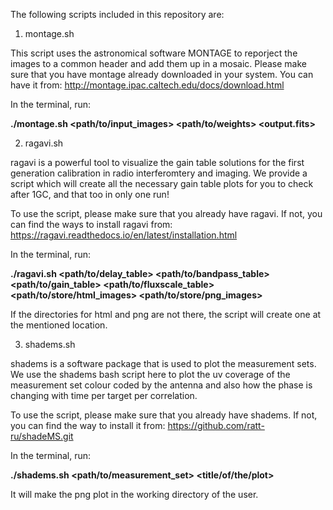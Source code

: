 The following scripts included in this repository are: 

1. montage.sh

This script uses the astronomical software MONTAGE to reporject the images to a common header and add them up in a mosaic. Please make sure that you have montage already downloaded in your system. You can have it from: http://montage.ipac.caltech.edu/docs/download.html

In the terminal, run:


**./montage.sh <path/to/input_images> <path/to/weights> <output.fits>**


2. ragavi.sh

ragavi is a powerful tool to visualize the gain table solutions for the first generation calibration in radio interferomtery and imaging. We provide a script which will create all the necessary gain table plots for you to check after 1GC, and that too in only one run! 

To use the script, please make sure that you already have ragavi. If not, you can find the ways to install ragavi from: https://ragavi.readthedocs.io/en/latest/installation.html


In the terminal, run: 

**./ragavi.sh <path/to/delay_table> <path/to/bandpass_table> <path/to/gain_table> <path/to/fluxscale_table> <path/to/store/html_images> <path/to/store/png_images>**

If the directories for html and png are not there, the script will create one at the mentioned location.


3. shadems.sh

shadems is a software package that is used to plot the measurement sets. We use the shadems bash script here to plot the uv coverage of the measurement set colour coded by the antenna and also how the phase is changing with time per target per correlation. 

To use the script, please make sure that you already have shadems. If not, you can find the way to install it from: https://github.com/ratt-ru/shadeMS.git


In the terminal, run:


**./shadems.sh <path/to/measurement_set> <title/of/the/plot>**

It will make the png plot in the working directory of the user.


